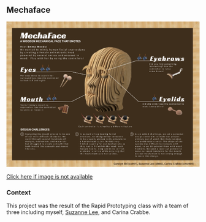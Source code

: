 ## Mechaface


![EmmaWoods](https://github.com/cs947/cs947.github.io/blob/master/assets/img/mechaface.png)

[Click here if image is not available](https://github.com/cs947/cs947.github.io/blob/master/assets/img/mechaface.png)

### Context

This project was the result of the Rapid Prototyping class with a team of three including myself, [Suzanne Lee](http://suzanneleeux.com/), and Carina Crabbe.
